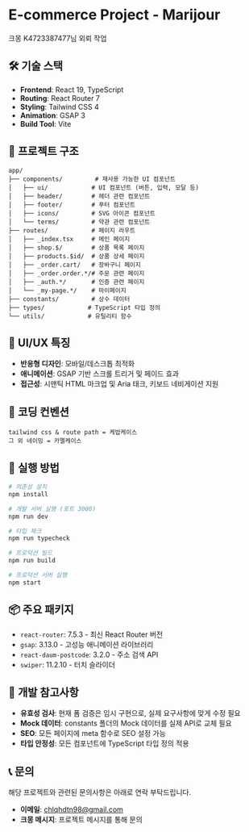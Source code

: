 # E-commerce Project - Marijour

크몽 K4723387477님 외뢰 작업

## 🛠 기술 스택

-   **Frontend**: React 19, TypeScript
-   **Routing**: React Router 7
-   **Styling**: Tailwind CSS 4
-   **Animation**: GSAP 3
-   **Build Tool**: Vite

## 📁 프로젝트 구조

```
app/
├── components/         # 재사용 가능한 UI 컴포넌트
│   ├── ui/            # UI 컴포넌트 (버튼, 입력, 모달 등)
│   ├── header/        # 헤더 관련 컴포넌트
│   ├── footer/        # 푸터 컴포넌트
│   ├── icons/         # SVG 아이콘 컴포넌트
│   └── terms/         # 약관 관련 컴포넌트
├── routes/            # 페이지 라우트
│   ├── _index.tsx     # 메인 페이지
│   ├── shop.$/        # 상품 목록 페이지
│   ├── products.$id/  # 상품 상세 페이지
│   ├── _order.cart/   # 장바구니 페이지
│   ├── _order.order.*/# 주문 관련 페이지
│   ├── _auth.*/       # 인증 관련 페이지
│   └── _my-page.*/    # 마이페이지
├── constants/         # 상수 데이터
├── types/            # TypeScript 타입 정의
└── utils/            # 유틸리티 함수
```

## 🎨 UI/UX 특징

-   **반응형 디자인**: 모바일/데스크톱 최적화
-   **애니메이션**: GSAP 기반 스크롤 트리거 및 페이드 효과
-   **접근성**: 시맨틱 HTML 마크업 및 Aria 태크, 키보드 네비게이션 지원

## 📝 코딩 컨벤션

```
tailwind css & route path = 케밥케이스
그 외 네이밍 = 카멜케이스
```

## 🚀 실행 방법

```bash
# 의존성 설치
npm install

# 개발 서버 실행 (포트 3000)
npm run dev

# 타입 체크
npm run typecheck

# 프로덕션 빌드
npm run build

# 프로덕션 서버 실행
npm start
```

## 📦 주요 패키지

-   `react-router`: 7.5.3 - 최신 React Router 버전
-   `gsap`: 3.13.0 - 고성능 애니메이션 라이브러리
-   `react-daum-postcode`: 3.2.0 - 주소 검색 API
-   `swiper`: 11.2.10 - 터치 슬라이더

## 🔧 개발 참고사항

-   **유효성 검사**: 현재 폼 검증은 임시 구현으로, 실제 요구사항에 맞게 수정 필요
-   **Mock 데이터**: constants 폴더의 Mock 데이터를 실제 API로 교체 필요
-   **SEO**: 모든 페이지에 meta 함수로 SEO 설정 가능
-   **타입 안정성**: 모든 컴포넌트에 TypeScript 타입 정의 적용

## 📞 문의

해당 프로젝트와 관련된 문의사항은 아래로 연락 부탁드립니다.

-   **이메일**: chlqhdtn98@gmail.com
-   **크몽 메시지**: 프로젝트 메시지를 통해 문의
